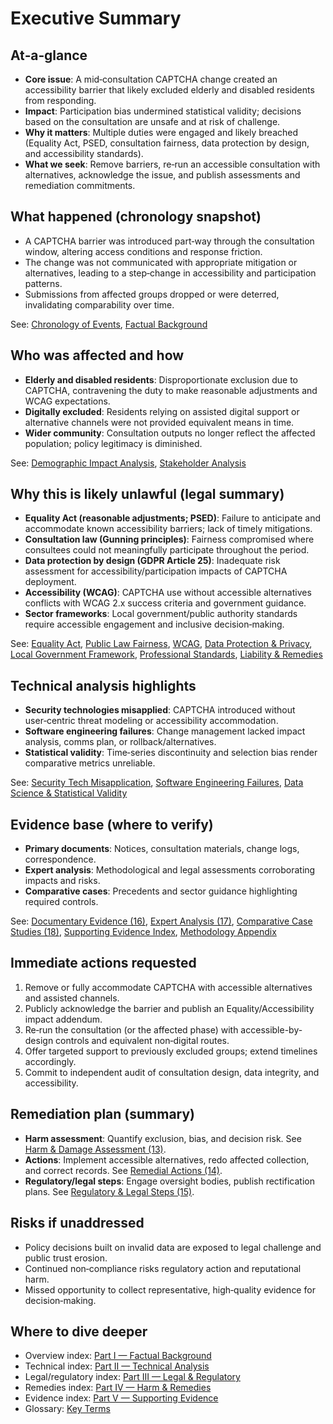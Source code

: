 # Executive Summary

## At‑a‑glance
- **Core issue**: A mid‑consultation CAPTCHA change created an accessibility barrier that likely excluded elderly and disabled residents from responding.
- **Impact**: Participation bias undermined statistical validity; decisions based on the consultation are unsafe and at risk of challenge.
- **Why it matters**: Multiple duties were engaged and likely breached (Equality Act, PSED, consultation fairness, data protection by design, and accessibility standards).
- **What we seek**: Remove barriers, re‑run an accessible consultation with alternatives, acknowledge the issue, and publish assessments and remediation commitments.

## What happened (chronology snapshot)
- A CAPTCHA barrier was introduced part‑way through the consultation window, altering access conditions and response friction.
- The change was not communicated with appropriate mitigation or alternatives, leading to a step‑change in accessibility and participation patterns.
- Submissions from affected groups dropped or were deterred, invalidating comparability over time.

See: [Chronology of Events](../1-factual-background/01-chronology-of-events.md), [Factual Background](../1-factual-background/index.md)

## Who was affected and how
- **Elderly and disabled residents**: Disproportionate exclusion due to CAPTCHA, contravening the duty to make reasonable adjustments and WCAG expectations.
- **Digitally excluded**: Residents relying on assisted digital support or alternative channels were not provided equivalent means in time.
- **Wider community**: Consultation outputs no longer reflect the affected population; policy legitimacy is diminished.

See: [Demographic Impact Analysis](../1-factual-background/03-demographic-impact-analysis.md), [Stakeholder Analysis](../1-factual-background/02-stakeholder-analysis.md)

## Why this is likely unlawful (legal summary)
- **Equality Act (reasonable adjustments; PSED)**: Failure to anticipate and accommodate known accessibility barriers; lack of timely mitigations.
- **Consultation law (Gunning principles)**: Fairness compromised where consultees could not meaningfully participate throughout the period.
- **Data protection by design (GDPR Article 25)**: Inadequate risk assessment for accessibility/participation impacts of CAPTCHA deployment.
- **Accessibility (WCAG)**: CAPTCHA use without accessible alternatives conflicts with WCAG 2.x success criteria and government guidance.
- **Sector frameworks**: Local government/public authority standards require accessible engagement and inclusive decision‑making.

See: [Equality Act](../3-legal-regulatory/07-equality-act-violations.md), [Public Law Fairness](../3-legal-regulatory/08-public-law-failures.md), [WCAG](../3-legal-regulatory/09-wcag-violations.md), [Data Protection & Privacy](../3-legal-regulatory/10-data-protection-privacy.md), [Local Government Framework](../3-legal-regulatory/11-local-government-framework.md), [Professional Standards](../3-legal-regulatory/12-professional-standards-violations.md), [Liability & Remedies](../3-legal-regulatory/liability-and-remedies.md)

## Technical analysis highlights
- **Security technologies misapplied**: CAPTCHA introduced without user‑centric threat modeling or accessibility accommodation.
- **Software engineering failures**: Change management lacked impact analysis, comms plan, or rollback/alternatives.
- **Statistical validity**: Time‑series discontinuity and selection bias render comparative metrics unreliable.

See: [Security Tech Misapplication](../2-technical-analysis/04-security-technologies-misapplication.md), [Software Engineering Failures](../2-technical-analysis/05-software-engineering-failures.md), [Data Science & Statistical Validity](../2-technical-analysis/06-data-science-statistical-validity.md)

## Evidence base (where to verify)
- **Primary documents**: Notices, consultation materials, change logs, correspondence.
- **Expert analysis**: Methodological and legal assessments corroborating impacts and risks.
- **Comparative cases**: Precedents and sector guidance highlighting required controls.

See: [Documentary Evidence (16)](../5-evidence/16-documentary-evidence.md), [Expert Analysis (17)](../5-evidence/17-expert-analysis.md), [Comparative Case Studies (18)](../5-evidence/18-comparative-case-studies.md), [Supporting Evidence Index](../5-evidence/index.md), [Methodology Appendix](../appendices/methodology.md)

## Immediate actions requested
1. Remove or fully accommodate CAPTCHA with accessible alternatives and assisted channels.
2. Publicly acknowledge the barrier and publish an Equality/Accessibility impact addendum.
3. Re‑run the consultation (or the affected phase) with accessible-by-design controls and equivalent non‑digital routes.
4. Offer targeted support to previously excluded groups; extend timelines accordingly.
5. Commit to independent audit of consultation design, data integrity, and accessibility.

## Remediation plan (summary)
- **Harm assessment**: Quantify exclusion, bias, and decision risk. See [Harm & Damage Assessment (13)](../4-harm-remedies/13-harm-damage-assessment.md).
- **Actions**: Implement accessible alternatives, redo affected collection, and correct records. See [Remedial Actions (14)](../4-harm-remedies/14-remedial-actions.md).
- **Regulatory/legal steps**: Engage oversight bodies, publish rectification plans. See [Regulatory & Legal Steps (15)](../4-harm-remedies/15-regulatory-legal-steps.md).

## Risks if unaddressed
- Policy decisions built on invalid data are exposed to legal challenge and public trust erosion.
- Continued non‑compliance risks regulatory action and reputational harm.
- Missed opportunity to collect representative, high‑quality evidence for decision‑making.

## Where to dive deeper
- Overview index: [Part I — Factual Background](../1-factual-background/index.md)
- Technical index: [Part II — Technical Analysis](../2-technical-analysis/index.md)
- Legal/regulatory index: [Part III — Legal & Regulatory](../3-legal-regulatory/index.md)
- Remedies index: [Part IV — Harm & Remedies](../4-harm-remedies/index.md)
- Evidence index: [Part V — Supporting Evidence](../5-evidence/index.md)
- Glossary: [Key Terms](../glossary.md)